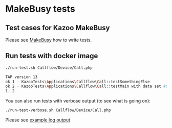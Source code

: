 # MakeBusy tests

## Test cases for Kazoo MakeBusy

Please see [MakeBusy](https://github.com/2600hz/make-busy) how to write tests.

## Run tests with docker image

```sh
./run-test.sh Callflow/Device/Call.php

TAP version 13
ok 1 - KazooTests\Applications\Callflow\Call::testSomethingElse
ok 2 - KazooTests\Applications\Callflow\Call::testMain with data set #0 ('kamailio.kazoo')
1..2
```

You can also run tests with verbose output (to see what is going on):

```sh
./run-test-verbose.sh Callflow/Device/Call.php
```
Please see [example log output](doc/sample.log)

